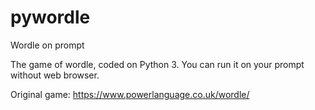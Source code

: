# pywordle
Wordle on prompt

The game of wordle, coded on Python 3. You can run it on your prompt without web browser.

Original game: https://www.powerlanguage.co.uk/wordle/
